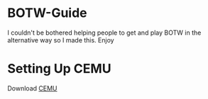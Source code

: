 # BOTW-Guide
I couldn't be bothered helping people to get and play BOTW in the alternative way so I made this. Enjoy

# Setting Up CEMU
Download [CEMU]([https://github.com/Maxymax200/BOTW-Guide/blob/main/cemu_1.27.1.zip](https://cemu.info/releases/cemu_1.27.1.zip))
